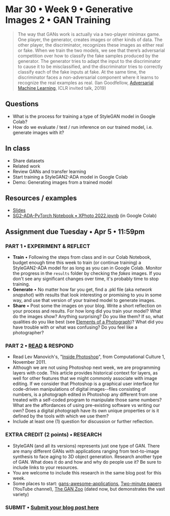 # Mar 30 • Week 9 • Generative Images 2 • GAN Training

>The way that GANs work is actually via a two-player minimax game. One player, the generator, creates images or other kinds of data. The other player, the discriminator, recognizes these images as either real or fake. When we train the two models, we see that there’s adversarial competition over how to classify the fake samples produced by the generator. The generator tries to adapt the input to the discriminator to cause it to be misclassified, and the discriminator tries to correctly classify each of the fake inputs at fake. At the same time, the discriminator faces a non-adversarial component where it learns to recognize the real examples as real. (Ian Goodfellow, [Adversarial Machine Learning](https://www.youtube.com/watch?v=sucqskXRkss), ICLR invited talk, 2019)

## Questions
- What is the process for training a type of StyleGAN model in Google Colab?
- How do we evaluate / test / run inference on our trained model, i.e. generate images with it?

## In class
- Share datasets
- Related work
- Review GANs and transfer learning
- Start training a StyleGAN2-ADA model in Google Colab
- Demo: Generating images from a trained model

## Resources / examples
- [Slides](https://drive.google.com/drive/u/0/folders/1YZtWK03TXGCoGmy7WeQYF-BBulZFAbHA)
- [SG2-ADA-PyTorch Notebook • XPhoto 2022.ipynb](https://colab.research.google.com/drive/180YPE-AOzEGErAacOdN3yG5xvW24nH_8#scrollTo=cZkcJ58P97Ls) (in Google Colab)

## Assignment due Tuesday • Apr 5 • 11:59pm 
### PART 1 • EXPERIMENT & REFLECT 
- **Train** • Following the steps from class and in our Colab Notebook, budget enough time this week to train (or continue training) a StyleGAN2-ADA model for as long as you can in Google Colab. Monitor the progress in the `results` folder by checking the *fakes* images. If you don't see any significant changes over time, it's probably time to stop training.
- **Generate** • No matter how far you get, find a .pkl file (aka *network snapshot*) with results that look interesting or promising to you in some way, and use that version of your trained model to generate images. 
- **Share** • Post some the images on your blog. Write a short reflection on your process and results. For how long did you train your model? What do the images show? Anything surprising? Do you like them? If so, what qualities do you like best (see [Elements of a Photograph](https://github.com/ellennickles/xphoto-s22/blob/main/resources/photograph-elements.md))? What did you have trouble with or what was confusing? Do you feel like a photographer? 
### PART 2 • [READ](https://drive.google.com/drive/u/0/folders/1YZtWK03TXGCoGmy7WeQYF-BBulZFAbHA) & RESPOND
- Read Lev Manovich's, "[Inside Photoshop](http://computationalculture.net/inside-photoshop/)", from Computational Culture 1, November 2011.
- Although we are not using Photoshop next week, we are programming layers with code. This article provides historical context for layers, as well for other features that we might commonly associate with image editing. If we consider that Photoshop is a graphical user interface for code-driven manipulations of digital images--files consisting of numbers, is a photograph edited in Photoshop any different from one treated with a self-coded program to manipulate those same numbers? What are the affordances of using pre-existing software vs writing our own? Does a digital photograph have its own unique properties or is it defined by the tools with which we use them?
- Include at least one (1) question for discussion or further reflection.

### EXTRA CREDIT (2 points) • RESEARCH
- StyleGAN (and all its versions) represents just one type of GAN. There are many different GANs with applications ranging from text-to-image synthesis to face aging to 3D object generation. Research another type of GAN. What does it do and how and why do people use it? Be sure to include links to your resources. 
- You are welcome to include this research in the same blog post for this week.
- Some places to start: [gans-awesome-applications](https://github.com/nashory/gans-awesome-applications), [Two-minute papers](https://www.youtube.com/c/K%C3%A1rolyZsolnai/featured) (YouTube channel), [The GAN Zoo](https://github.com/hindupuravinash/the-gan-zoo/) (dated now, but demonstrates the vast variety)

### SUBMIT • [Submit your blog post here](https://forms.gle/JfwCTv7JqkieZ8yz8)
